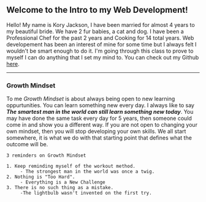 ## Welcome to the Intro to my Web Development!

Hello! My name is Kory Jackson, I have been married for almost 4 years to my beautiful bride. We have 2 fur babies, a cat and dog. I have been a Professional Chef for the past 2 years and Cooking for 14 total years. Web developement has been an interest of mine for some time but I always felt I wouldn't be smart enough to do it. I'm going through this class to prove to myself I can do anything that I set my mind to. You can check out my Github [here](https://github.com/Dirrbick).

---

### Growth Mindset

To me _Growth Mindset_ is about always being open to new learning oppurtunities. You can learn something new every day. I always like to say ***The smartest man in the world can still learn something new today***. You may have done the same task every day for 5 years, then someone could come in and show you a different way. If you are not open to changing your own mindset, then you will stop developing your own skills. We all start somewhere, it is what we do with that starting point that defines what the outcome will be.



```
3 reminders on Growth Mindset

1. Keep reminding myself of the workout method.
     - The strongest man in the world was once a twig.
2. Nothing is "Too Hard".
     - Everything is a New Challenge
3. There is no such thing as a mistake.
     -The lightbulb wasn't invented on the first try.
```


